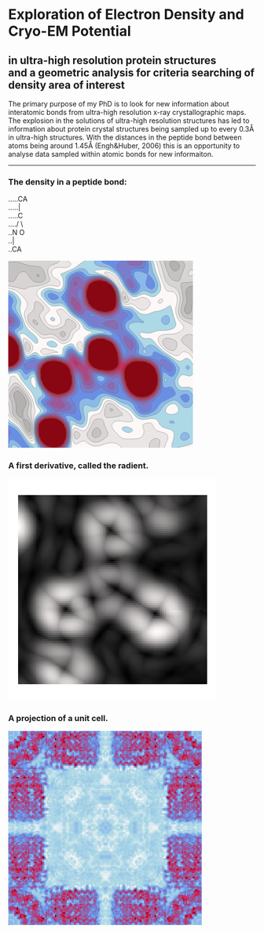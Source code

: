 # Exploration of Electron Density and Cryo-EM Potential  
**in ultra-high resolution protein structures**  
**and a geometric analysis for criteria searching of density area of interest**  
---  

The primary purpose of my PhD is to look for new information about interatomic bonds from ultra-high resolution x-ray crystallographic maps. The explosion in the solutions of ultra-high resolution structures has led to information about protein crystal structures being sampled up to every 0.3Å in ultra-high structures.  With the distances in the peptide bond between atoms being around 1.45Å (Engh&Huber, 2006) this is an opportunity to analyse data sampled within atomic bonds for new informaiton.  


---  


### The density in a peptide bond:  
.....CA  
.....|  
.....C  
..../ \\  
..N     O  
..|  
..CA  

![image info](./assets/density.png)  

### A first derivative, called the radient.  
![image info](./assets/radient.png) 

### A projection of a unit cell.  
![image info](./assets/cross.png)  
